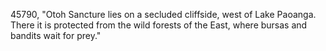 ﻿45790, "Otoh Sancture lies on a secluded cliffside, west of Lake Paoanga.  There it is protected from the wild forests of the East, where bursas and bandits wait for prey."

